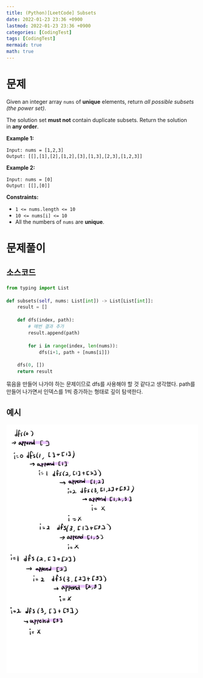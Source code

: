 ```yaml
---
title: (Python)[LeetCode] Subsets
date: 2022-01-23 23:36 +0900
lastmod: 2022-01-23 23:36 +0900
categories: [CodingTest]
tags: [CodingTest]
mermaid: true
math: true
---
```


# 문제

Given an integer array `nums` of **unique** elements, return *all possible subsets (the power set)*.

The solution set **must not** contain duplicate subsets. Return the solution in **any order**.

**Example 1:**

```
Input: nums = [1,2,3]
Output: [[],[1],[2],[1,2],[3],[1,3],[2,3],[1,2,3]]

```

**Example 2:**

```
Input: nums = [0]
Output: [[],[0]]

```

**Constraints:**

- `1 <= nums.length <= 10`
- `10 <= nums[i] <= 10`
- All the numbers of `nums` are **unique**.

# 문제풀이

## 소스코드

```python
from typing import List

def subsets(self, nums: List[int]) -> List[List[int]]:
    result = []

    def dfs(index, path):
        # 매번 결과 추가
        result.append(path)

        for i in range(index, len(nums)):
            dfs(i+1, path + [nums[i]])

    dfs(0, [])
    return result
```

묶음을 만들어 나가야 하는 문제이므로 dfs를 사용해야 할 것 같다고 생각했다. path를 만들어 나가면서 인덱스를 1씩 증가하는 형태로 깊이 탐색한다. 

## 예시

![Untitled](/assets/img/2022-01-23-dfs0/Untitled.jpeg)